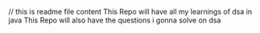 // this is readme file content 
This Repo will have all my learnings of dsa in java 
This Repo will also have the questions i gonna solve on dsa 
